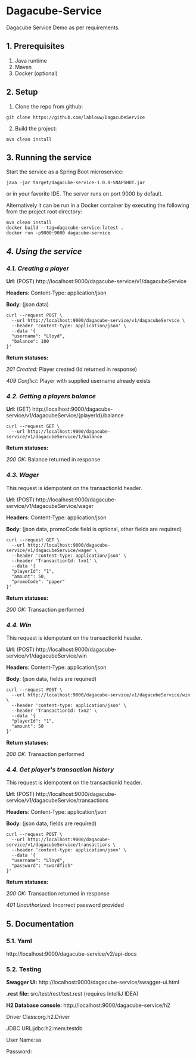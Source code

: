 # Dagacube-Service
Dagacube Service Demo as per requirements.

## **1. Prerequisites**

1. Java runtime
2. Maven
3. Docker (optional)

## **2. Setup**
    
1. Clone the repo from github:
```
git clone https://github.com/lablouw/DagacubeService
```
2. Build the project:
```
mvn clean install
```

## **3. Running the service**
Start the service as a Spring Boot microservice:
```
java -jar target/dagacube-service-1.0.0-SNAPSHOT.jar
```
or in your favorite IDE.
The server runs on port 9000 by default.

Alternatively it can be run in a Docker container by executing the following from the project root directory:
```
mvn clean install
docker build --tag=dagacube-service:latest .
docker run -p9000:9000 dagacube-service
```

## *4. Using the service*

### *4.1. Creating a player*
**Url**: (POST) http://localhost:9000/dagacube-service/v1/dagacubeService

**Headers**: Content-Type: application/json

**Body**: (json data)

```
curl --request POST \
  --url http://localhost:9000/dagacube-service/v1/dagacubeService \
  --header 'content-type: application/json' \
  --data '{
  "username": "Lloyd",
  "balance": 100
}'
```

**Return statuses:**

*201 Created:* Player created (Id returned in response)

*409 Conflict:* Player with supplied username already exists


### *4.2. Getting a players balance*
**Url**: (GET) http://localhost:9000/dagacube-service/v1/dagacubeService/{playerId}/balance

```
curl --request GET \
  --url http://localhost:9000/dagacube-service/v1/dagacubeService/1/balance
```

**Return statuses:**

*200 OK:* Balance returned in response


### *4.3. Wager*
This request is idempotent on the transactionId header.

**Url**: (POST) http://localhost:9000/dagacube-service/v1/dagacubeService/wager

**Headers**: Content-Type: application/json

**Body**: (json data, promoCode field is optional, other fields are required) 

```
curl --request GET \
  --url http://localhost:9000/dagacube-service/v1/dagacubeService/wager \
  --header 'content-type: application/json' \
  --header 'TransactionId: txn1' \
  --data '{
  "playerId": "1",
  "amount": 50,
  "promoCode": "paper"
}'
```

**Return statuses:**

*200 OK:* Transaction performed


### *4.4. Win*
This request is idempotent on the transactionId header.

**Url**: (POST) http://localhost:9000/dagacube-service/v1/dagacubeService/win

**Headers**: Content-Type: application/json

**Body**: (json data, fields are required)

```
curl --request POST \
  --url http://localhost:9000/dagacube-service/v1/dagacubeService/win \
  --header 'content-type: application/json' \
  --header 'TransactionId: txn2' \
  --data '{
  "playerId": "1",
  "amount": 50
}'
```

**Return statuses:**

*200 OK:* Transaction performed


### *4.4. Get player's transaction history*
This request is idempotent on the transactionId header.

**Url**: (POST) http://localhost:9000/dagacube-service/v1/dagacubeService/transactions

**Headers**: Content-Type: application/json

**Body**: (json data, fields are required)

```
curl --request POST \
  --url http://localhost:9000/dagacube-service/v1/dagacubeService/transactions \
  --header 'content-type: application/json' \
  --data '{
  "username": "Lloyd",
  "password": "swordfish"
}'
```

**Return statuses:**

*200 OK:* Transaction returned in response

*401 Unauthorized:* Incorrect password provided




## **5. Documentation**
### **5.1. Yaml**
http://localhost:9000/dagacube-service/v2/api-docs
### **5.2. Testing**
**Swagger UI:** http://localhost:9000/dagacube-service/swagger-ui.html

**.rest file:** src/test/rest/test.rest (requires IntelliJ IDEA)

**H2 Database console:** http://localhost:9000/dagacube-service/h2

Driver Class:org.h2.Driver

JDBC URL:jdbc:h2:mem:testdb

User Name:sa

Password:<blank>